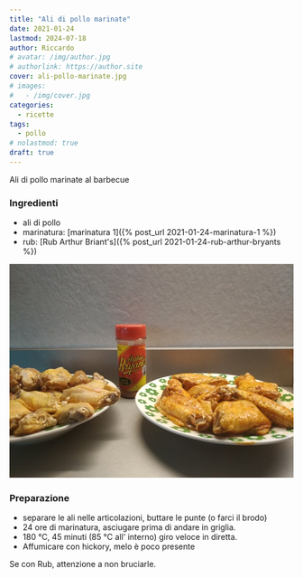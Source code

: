 ```yaml
---
title: "Ali di pollo marinate"
date: 2021-01-24
lastmod: 2024-07-18
author: Riccardo
# avatar: /img/author.jpg
# authorlink: https://author.site
cover: ali-pollo-marinate.jpg
# images:
#   - /img/cover.jpg
categories:
  - ricette
tags: 
  - pollo
# nolastmod: true
draft: true
---
```

Ali di pollo marinate al barbecue

### Ingredienti

- ali di pollo
- marinatura: [marinatura 1]({% post_url 2021-01-24-marinatura-1 %})
- rub: [Rub Arthur Briant's]({% post_url 2021-01-24-rub-arthur-bryants %})

![Placeholder](ali-pollo-marinate-2.jpg)

### Preparazione
- separare le ali nelle articolazioni, buttare le punte (o farci il brodo)
- 24 ore di marinatura, asciugare prima di andare in griglia.
- 180 °C, 45 minuti (85 °C all' interno) giro veloce in diretta.
- Affumicare con hickory, melo è poco presente

Se con Rub, attenzione a non bruciarle. 
